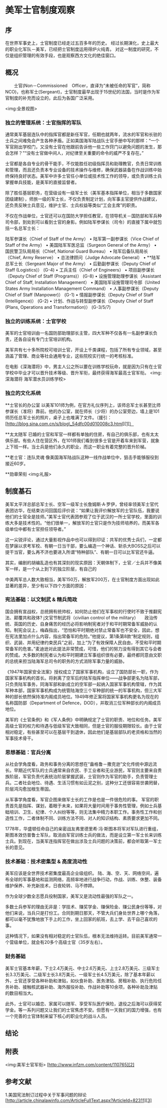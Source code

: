 
# 美军士官制度观察

## 序

在世界军事史上，士官制度已经走过五百多年的历史。
经过长期演化，史上最大的职业化军队－美军，已经把士官制度运用得炉火纯青。
对这一制度的研究，不仅是组织管理的有效手段，也是观察西方文化的绝佳窗口。

## 概况
　　士官(Non－Commissioned　Officer，直译为“未被任命的军官”，简称NCO)，也称军士(Sergeant)，士官制度最早出现于15世纪的法国，当时是作为军官制度的补充而设立的，此后为各国广泛采用。

\<img:全景视图\>

### 独立的管理系统：士官指挥的军队

 通常美军基层连队中的指挥官都是新任军官，任期也就两年，流水的军官和长驻的士兵之间难免会产生各种矛盾。正如美国海军陆战队士官手册中写的那样：“一个军官刚出学校门，又没有士官在他跟前告诉他一些工作窍门以避免问题的发生，那会怎样？”“没有士官做中间人，对纪律至关重要的命令的威严不复存在。”

士官都是各自专业的骨干能手，不仅能胜任初级指挥员和助理教官，负责日常训练和管理，而且还负责本专业设备的技术操作与维修，确保武器装备在作战训练中始终保持良好状态。美军中许多士官任小单位或技术性工作的领导，或负责训练士兵掌握单兵技能，是美军的直接监督者。

除了胜任基层职务，在营级设有一级军士长（美军基本指挥单位，相当于多数国家团级建制），师旅一级的军士长，不仅负责制定计划，向军事主官提供作战建议，还负责反映士兵意见，维护士官、士兵权益等类似“工会主席”的职责。

不仅在作战单位，士官还可以在国防大学担任教官，在领导机关－国防部和军兵种司令部，到处到可以看到士官的身影。例如陆军参谋长（司令）的直接下属中就包括一名总军士长：

陆军参谋长（Chief of Staff of the Army）
•	陆军第一副参谋长（Vice Chief of Staff of the Army）
•	美国陆军军医总监（Surgeon General of the Army）
•	国民警卫队局局长（Chief, National Guard Bureau）
•	陆军后备队局局长（Chief, Army Reserve）
•	总法律顾问（Judge Advocate General）
•	**陆军总军士长（Sergeant Major of the Army）
•	后勤副参谋长（Deputy Chief of Staff (Logistics)） (G-4)
•	工兵主任（Chief of Engineers）
•	项目副参谋长（Deputy Chief of Staff (Programs)） (G-8)
•	设施管理助理参谋长（Assistant Chief of Staff, Installation Management）
•	美国陆军设施管理司令部（United States Army Installation Management Command）
•	人事副参谋长（Deputy Chief of Staff (Manpower)） (G-1)
•	情报副参谋长（Deputy Chief of Staff (Intelligence)） (G-2)
•	计划、作战与转型副参谋长（Deputy Chief of Staff (Plans, Operations and Transformation)） (G-3/5/7)




### 独立的训练系统：士官学校

美军的士官培训由一名国防部助理部长主管，四大军种不仅各有一名副参谋长负责，还各自设有专门士官培训机构。

美军共有七十多所院校可培训士官，开设上千类课程，包括了所有专业领域，甚至涵盖了管理、商业等社会通用专业，这些院校实行统一的考核标准。


在电影《深海潜将》中，男主人公之所以要在训练学校玩命，就是因为只有在士官学校中毕业才可以晋升技术等级、晋升军衔，最终获得海军最高士官军衔。
\<img:深海潜将 海军潜水员训练学校\>



### 独立的文化系统
**士官长的办公室
以美军101师为例，在官方礼仪序列上，该师总军士长甚至比师参谋长（准将）靠前。他的办公室，就在师长（少将）的办公室旁边，墙上是101师历任总军士长的照片，桌子上也堆满了文件。（援引：[http://blog.sina.com.cn/s/blog\_54dfc00d010008c3.html][1]）

**太太随军
已婚的士官和军官一样都有单独的住房，有自己的俱乐部，也有太太俱乐部。有些人住在营区外，在101师我们看到很多士官是开着车来到军营，就象上下班一样。当士兵是他们永久的职业，而这一职业有着完整的晋升阶梯。

**老士官：连队灵魂
像美国海军陆战队这种一线作战单位中，狙击手能够服役到接近60岁。

**勋章荣衔
\<img:礼服\>


## 制度基石

美军太平洋总部总军士长、空军一级军士长詹姆斯·A·罗伊，曾经率领美军士官代表团访华，在结束访问回国后评价说：“如果让我评价解放军的士官队伍，我要说他们的士官全是技师。”美军士官代表团参观了位于武汉的一所士官学校，里面的训练大多是技术性的。“他们很单一，解放军的士官只是作为技师培养的，而美军各级单位中都有士官担任领导者。”

这一尖锐评论，通过大量影视作品中也可以得到印证：共军的优秀士兵们，一定都在梦寐以求考军校、有朝一日当干部，要么编造一个神话、斩杀大BOSS之后可以提干当官，要么再不济也要进入所谓“特种部队”、有朝一日可以比军官还牛逼。

其实，编剧的胡编乱造也有其深刻的现实原因：天朝体制下，士官／士兵并不像美军一样，是一个从上到下的独立阶层，有自己的

中美两军总人数大致相当，美军150万，解放军200万，在士官制度方面出现如此显著的差异，至少有以下四个方面的原因：

### 宪法基础：以文制武 & 精兵简政

 国会拥有宣战权，总统拥有统帅权，如何防止他们在军事权的行使时不致于推翻宪法、颠覆共和政体? j文官节制武将（civilian control of the military）
    政治传统、英国的历史、自身痛苦的经历必将影响制宪者对于和平时期常备军威胁的认知。制宪会议上，梅森指出，“恐怕和平时期绝对禁止常备军也不安全，因此，想在宪法里加点什么内容，指出常备军的危险。”他提议，第1条第8款“制定规则，组织、武装、并用纪律约束民兵”之前，加上“为了有效保障人民自由，不受和平时期常备军的危害。”麦迪逊对此提法非常赞成，可惜，他们的努力没有得到其它与会者的赞成。大多数的制宪者认为和平时期建立军事组织很有必要，最终都同意由文职的总统来担当陆海军总司令的职务的方式消除军事力量的威胁。


《1947年国家安全法案》授权成立了国家军事机构，设立了国防部长一职，作为国家军事机构的首长。将剥离了空军后的陆军指挥单位——战争部更名为陆军部，只负责陆军事务，同海军部和新成立的空军部一起纳入国家军事机构管辖，作为其军种本部，国家军事机构成为统管陆海空三个军种部的统一的军事机构，但三大军种的部长依然保持准内阁成员地位。1949年修正案将国家军事机构更名为现在的名称国防部（Department of Defence，DOD），并取消三位军种部长的内阁成员地位。

美军的《士官条例》和《军人条例》中明确规定了士官的职责、地位和任务。美军高级士官的权力和待遇与低级军官大致相同，但是士官的服役期限较长。由于士官相对稳定，有些甚至可以在基层干到退休，因此他们是基层部队的老资格和当然的军事技术骨干。

### 思想基础：官兵分离 

从社会学角度看，政务和事务分离的思想在“盎格鲁－撒克逊”文化传统中源远流长。早期近代军队的士兵通常来自农民、手工业者和无业游民，军官则主要来自贵族阶层，军官负责代表统治阶层掌握武装，士官则作为军官的助手，负责管理士兵。二者社会地位、待遇、生活习惯有如云泥之别，这种分工还很容易世袭罔替，阶层鸿沟愈加根生蒂固。

从军事学角度看，军官企图来做军士长的工作是也是一件很危险的事。
军官的职责首先是指挥、谋划，着眼于未来，如果将大量时间用于事务性管理，例如士兵基础培训、卫生、纪律、个人纠纷等等，则无法集中精力本职工作。事务性工作和创造性工作，二者体制不同、训练方法不同、对人的知识结构、素质要求更加不同。

1778年，华盛顿任命自己的亲密战友弗里德里希·冯·斯图本将军对军队进行重组，斯图本效仿普鲁士军队，取消由军官训练士兵的做法，而是设立第一军士长来训练士兵。到现在，当美军连指挥官在做出涉及士兵问题的决策前，都会听取第一军士长的意见。


### 技术基础：技术密集型 & 高度流动性

美军应该是全世界技术密集度最高企业级组织。
陆、海、空、天、网络空间，遍布全球的军事基地和监测网络，高频率地进行战争行动，作战、训练、休整、装备维护保养、补充新技术，日夜轮转、马不停蹄。

作为全球少数全志愿兵役制国家，美军又是流动性最强的军队之一。

多数士兵参军的理由无非是：学技术、赚奖学金、赚保险金、赚公民身份等等，对他们来说，当兵只是打份工。合同到期日那天，不管大兵们身处世界上哪个角落，都可以毫不犹豫地放下手上的工作，坐上回家的航班，去上学、去干自己喜欢的事。

这种情况下，如果没有相对稳定的士官队伍，根本无法维持运转。目前美军通常一个营级单位，就会有20多个高级士官（35岁左右）。


### 财务基础

美军士官基本年薪，下士2.4万美元、中士2.6万美元、上士2.8万美元、三级军士长3.3万美元、二级军士长3.8万美元、一级军士长4.5万美元，除了基本年薪以外，士官还享受各种补助和津贴，如伙食补助、医务津贴、房租补助、执行危险任务补助、接触核武器补助、海外服役补助、作战补助等10余项，各种补助及津贴的数目相当大。

此外，士官可以婚恋、家属可以随军、享受军队医疗保险，退役之后海可以获得奖学金。等一系列问题又让我们的士官焦虑不安。但愿有一天我们的国力增强，也有一个完善的士官体制来留下核心的职业化的战斗人员。

## 结论




## 附表
\<img:美军士官军衔\>
[http://www.infzm.com/content/110765][2]

## 参考文献
1.美国宪法制订过程中关于军事问题的辩论
[http://article.chinalawinfo.com/ArticleFullText.aspx?ArticleId=82311][3]

[1]:	http://blog.sina.com.cn/s/blog_54dfc00d010008c3.html
[2]:	http://www.infzm.com/content/110765
[3]:	http://article.chinalawinfo.com/ArticleFullText.aspx?ArticleId=82311